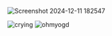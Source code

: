 ![Screenshot 2024-12-11 182547](https://github.com/user-attachments/assets/1b004c8b-7999-4de6-87f3-ad51288bf494)

![crying](https://github.com/user-attachments/assets/5176c18c-2538-40f0-95a6-f35e4918cbc0)
![ohmyogd](https://github.com/user-attachments/assets/ca9a7825-ef10-483c-99d9-c45554d07670)
